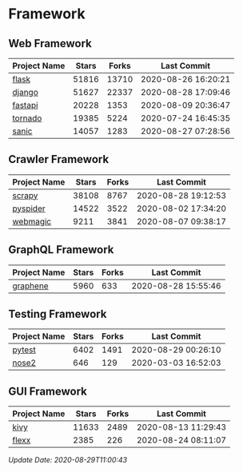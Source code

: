 # Framework

## Web Framework

| Project Name | Stars | Forks | Last Commit |
| ------------ | ----- | ----- | ----------- |
| [flask](https://github.com/pallets/flask) | 51816 | 13710 | 2020-08-26 16:20:21 |
| [django](https://github.com/django/django) | 51627 | 22337 | 2020-08-28 17:09:46 |
| [fastapi](https://github.com/tiangolo/fastapi) | 20228 | 1353 | 2020-08-09 20:36:47 |
| [tornado](https://github.com/tornadoweb/tornado) | 19385 | 5224 | 2020-07-24 16:45:35 |
| [sanic](https://github.com/huge-success/sanic) | 14057 | 1283 | 2020-08-27 07:28:56 |

## Crawler Framework

| Project Name | Stars | Forks | Last Commit |
| ------------ | ----- | ----- | ----------- |
| [scrapy](https://github.com/scrapy/scrapy) | 38108 | 8767 | 2020-08-28 19:12:53 |
| [pyspider](https://github.com/binux/pyspider) | 14522 | 3522 | 2020-08-02 17:34:20 |
| [webmagic](https://github.com/code4craft/webmagic) | 9211 | 3841 | 2020-08-07 09:38:17 |

## GraphQL Framework

| Project Name | Stars | Forks | Last Commit |
| ------------ | ----- | ----- | ----------- |
| [graphene](https://github.com/graphql-python/graphene) | 5960 | 633 | 2020-08-28 15:55:46 |

## Testing Framework

| Project Name | Stars | Forks | Last Commit |
| ------------ | ----- | ----- | ----------- |
| [pytest](https://github.com/pytest-dev/pytest) | 6402 | 1491 | 2020-08-29 00:26:10 |
| [nose2](https://github.com/nose-devs/nose2) | 646 | 129 | 2020-03-03 16:52:03 |

## GUI Framework

| Project Name | Stars | Forks | Last Commit |
| ------------ | ----- | ----- | ----------- |
| [kivy](https://github.com/kivy/kivy) | 11633 | 2489 | 2020-08-13 11:29:43 |
| [flexx](https://github.com/flexxui/flexx) | 2385 | 226 | 2020-08-24 08:11:07 |

*Update Date: 2020-08-29T11:00:43*